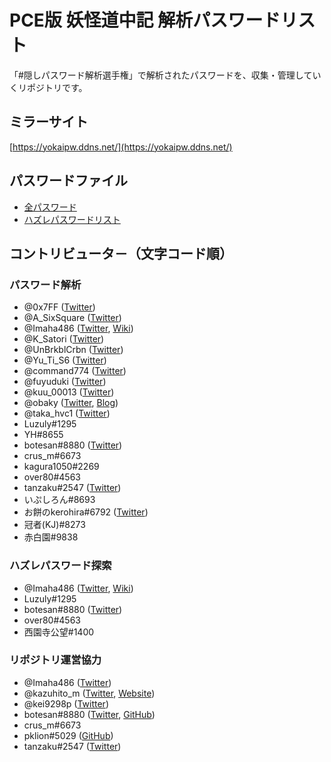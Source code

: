 # PCE版 妖怪道中記 解析パスワードリスト
「#隠しパスワード解析選手権」で解析されたパスワードを、収集・管理していくリポジトリです。

## ミラーサイト
[https://yokaipw.ddns.net/](https://yokaipw.ddns.net/)

## パスワードファイル
- [全パスワード](https://github.com/kmikage/yokai-password/tree/main/passwords)
- [ハズレパスワードリスト](https://github.com/kmikage/yokai-password/tree/main/rejected_passwords)


## コントリビュータ－（文字コード順）

### パスワード解析
- @0x7FF ([Twitter](https://twitter.com/0x7FF))
- @A_SixSquare ([Twitter](https://twitter.com/A_SixSquare))
- @Imaha486 ([Twitter](https://twitter.com/Imaha486),  [Wiki](https://i486.mods.jp/yokaiwiki/))
- @K_Satori ([Twitter](https://twitter.com/K_Satori))
- @UnBrkblCrbn ([Twitter](https://twitter.com/UnBrkblCrbn))
- @Yu_Ti_S6 ([Twitter](https://twitter.com/Yu_Ti_S6))
- @command774 ([Twitter](https://twitter.com/command774))
- @fuyuduki ([Twitter](https://twitter.com/fuyuduki))
- @kuu_00013 ([Twitter](https://twitter.com/kuu_00013))
- @obaky ([Twitter](https://twitter.com/obaky),  [Blog](https://polymega.blog.jp/archives/78015705.html))
- @taka_hvc1 ([Twitter](https://twitter.com/taka_hvc1))
- Luzuly#1295
- YH#8655
- botesan#8880 ([Twitter](https://twitter.com/botesan))
- crus_m#6673
- kagura1050#2269
- over80#4563
- tanzaku#2547 ([Twitter](https://twitter.com/tanzaku_sub))
- いぷしろん#8693
- お餅のkerohira#6792 ([Twitter](https://twitter.com/Riku_2004))
- 冠者(KJ)#8273
- 赤白園#9838

### ハズレパスワード探索
- @Imaha486 ([Twitter](https://twitter.com/Imaha486),  [Wiki](https://i486.mods.jp/yokaiwiki/))
- Luzuly#1295
- botesan#8880 ([Twitter](https://twitter.com/botesan))
- over80#4563
- 西園寺公望#1400

### リポジトリ運営協力
- @Imaha486 ([Twitter](https://twitter.com/Imaha486))
- @kazuhito_m ([Twitter](https://twitter.com/kazuhito_m),  [Website](https://youkaiosugi.com/))
- @kei9298p ([Twitter](https://twitter.com/kei9298p))
- botesan#8880 ([Twitter](https://twitter.com/botesan),  [GitHub](https://github.com/kmikage))
- crus_m#6673
- pklion#5029 ([GitHub](https://github.com/pklion))
- tanzaku#2547 ([Twitter](https://twitter.com/tanzaku_sub))
